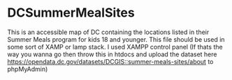 # DCSummerMealSites

This is an accessible map of DC containing the locations listed in their Summer Meals program for kids 18 and younger.
This file should be used in some sort of XAMP or lamp stack. I used XAMPP control panel (If thats the way you wanna go then throw this in htdocs and upload the dataset here https://opendata.dc.gov/datasets/DCGIS::summer-meals-sites/about to phpMyAdmin)
